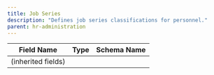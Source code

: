 ```yaml
---
title: Job Series
description: "Defines job series classifications for personnel."
parent: hr-administration
---
```


| Field Name | Type | Schema Name |
|------------|------|-------------|
| (inherited fields) | | |
